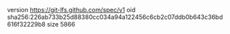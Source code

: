 version https://git-lfs.github.com/spec/v1
oid sha256:226ab733b25d88380cc034a94a122456c6cb2c07ddb0b643c36bd616f32229b8
size 5866
